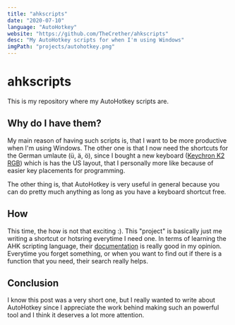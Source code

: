 ```yaml
---
title: "ahkscripts"
date: "2020-07-10"
language: "AutoHotkey"
website: "https://github.com/TheCrether/ahkscripts"
desc: "My AutoHotkey scripts for when I'm using Windows"
imgPath: "projects/autohotkey.png"
---
```


# ahkscripts

This is my repository where my AutoHotkey scripts are.

## Why do I have them?

My main reason of having such scripts is, that I want to be more productive when I'm using Windows. The other one is that I now need the shortcuts for the German umlaute (ü, ä, ö), since I bought a new keyboard ([Keychron K2 RGB][1]) which is has the US layout, that I personally more like because of easier key placements for programming.

The other thing is, that AutoHotkey is very useful in general because you can do pretty much anything as long as you have a keyboard shortcut free.

## How

This time, the how is not that exciting :). This "project" is basically just me writing a shortcut or hotsring everytime I need one. In terms of learning the AHK scripting language, their [documentation][2] is really good in my opinion. Everytime you forget something, or when you want to find out if there is a function that you need, their search really helps.

## Conclusion

I know this post was a very short one, but I really wanted to write about AutoHotkey since I appreciate the work behind making such an powerful tool and I think it deserves a lot more attention.

[1]: https://www.keychron.com/products/keychron-k2-wireless-mechanical-keyboard
[2]: https://www.autohotkey.com/docs/AutoHotkey.htm
